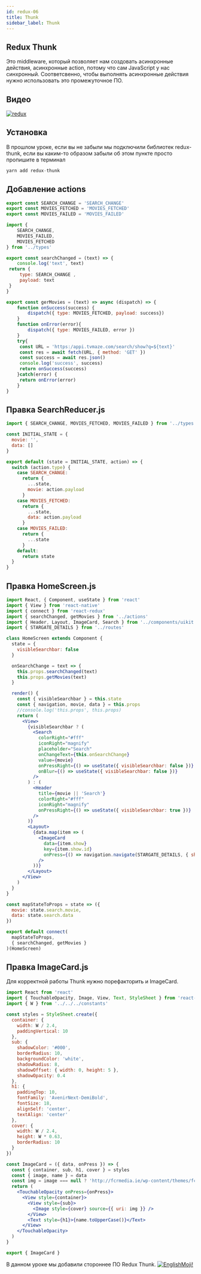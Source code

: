 ```yaml
---
id: redux-06
title: Thunk
sidebar_label: Thunk
---
```


## Redux Thunk

Это middleware, который позволяет нам создовать асинхронные действия, асинхронные action, потому что сам JavaScript у нас синхронный. Соответсвенно, чтобы выполнять асинхронные действия нужно использовать это промежуточное ПО. 

## Видео

[![redux](/img/redux/06.gif)](https://youtu.be/-eE3ySQIV80)

## Установка

В прошлом уроке, если вы не забыли мы подключили библиотек redux-thunk, если вы каким-то образом забыли об этом пункте просто пропишите в терминал

```jsx
yarn add redux-thunk
```

## Добавление actions

```jsx title="../src/types.js"
export const SEARCH_CHANGE = 'SEARCH_CHANGE'
export const MOVIES_FETCHED = 'MOVIES_FETCHED'
export const MOVIES_FAILED = 'MOVIES_FAILED'
```

```jsx title="../src/actions/index.js"
import {
    SEARCH_CHANGE,
    MOVIES_FAILED,
    MOVIES_FETCHED
} from '../types'

export const searchChanged = (text) => {
    console.log('text', text)
 return {
     type: SEARCH_CHANGE ,
     payload: text
 }
}

export const gerMovies = (text) => async (dispatch) => {
    function onSuccess(success) {
        dispatch({ type: MOVIES_FETCHED, payload: success})
    }
    function onError(error){
        dispatch({ type: MOVIES_FAILED, error })
    }
    try{
     const URL = 'https:/appi.tvmaze.com/search/show?q=${text}'
     const res = await fetch(URL, { method: 'GET' })
     const success = await res.json()
     console.log('success', success)
     return onSuccess(success)
    }catch(error) {
     return onError(error)   
    }
}
```
## Правка SearchReducer.js

```jsx title="../src/reducers/SeachReducers.js"
import { SEARCH_CHANGE, MOVIES_FETCHED, MOVIES_FAILED } from '../types'

const INITIAL_STATE = {
  movie: '',
  data: []
}

export default (state = INITIAL_STATE, action) => {
  switch (action.type) {
    case SEARCH_CHANGE:
      return {
        ...state,
        movie: action.payload
      }
    case MOVIES_FETCHED:
      return {
        ...state,
        data: action.payload
      }
    case MOVIES_FAILED:
      return {
        ...state
      }
    default:
      return state
  }
}
```

## Правка HomeScreen.js

```jsx title="../src/screen1/HomeScreen.js"
import React, { Component, useState } from 'react'
import { View } from 'react-native'
import { connect } from 'react-redux'
import { searchChanged, getMovies } from '../actions'
import { Header, Layout, ImageCard, Search } from '../components/uikit'
import { STARGATE_DETAILS } from '../routes'

class HomeScreen extends Component {
  state = {
    visibleSearchbar: false
  }

  onSearchChange = text => {
    this.props.searchChanged(text)
    this.props.getMovies(text)
  }

  render() {
    const { visibleSearchbar } = this.state
    const { navigation, movie, data } = this.props
    //console.log('this.props', this.props)
    return (
      <View>
        {visibleSearchbar ? (
          <Search
            colorRight="#fff"
            iconRight="magnify"
            placeholder="Search"
            onChangeText={this.onSearchChange}
            value={movie}
            onPressRight={() => useState({ visibleSearchbar: false })}
            onBlur={() => useState({ visibleSearchbar: false })}
          />
        ) : (
          <Header
            title={movie || 'Search'}
            colorRight="#fff"
            iconRight="magnify"
            onPressRight={() => useState({ visibleSearchbar: true })}
          />
        )}
        <Layout>
          {data.map(item => (
            <ImageCard
              data={item.show}
              key={item.show.id}
              onPress={() => navigation.navigate(STARGATE_DETAILS, { show: item.show })}
            />
          ))}
        </Layout>
      </View>
    )
  }
}

const mapStateToProps = state => ({
  movie: state.search.movie,
  data: state.search.data
})

export default connect(
  mapStateToProps,
  { searchChanged, getMovies }
)(HomeScreen)
```

## Правка ImageCard.js

Для корректной работы Thunk нужно порефакторить и ImageCard.

```jsx title="../src/components/ImageCard.js"
import React from 'react'
import { TouchableOpacity, Image, View, Text, StyleSheet } from 'react-native'
import { W } from '../../../constants'

const styles = StyleSheet.create({
  container: {
    width: W / 2.4,
    paddingVertical: 10
  },
  sub: {
    shadowColor: '#000',
    borderRadius: 10,
    backgroundColor: 'white',
    shadowRadius: 8,
    shadowOffset: { width: 0, height: 5 },
    shadowOpacity: 0.4
  },
  h1: {
    paddingTop: 10,
    fontFamily: 'AvenirNext-DemiBold',
    fontSize: 18,
    alignSelf: 'center',
    textAlign: 'center'
  },
  cover: {
    width: W / 2.4,
    height: W * 0.63,
    borderRadius: 10
  }
})

const ImageCard = ({ data, onPress }) => {
  const { container, sub, h1, cover } = styles
  const { image, name } = data
  const img = image === null ? 'http://fcrmedia.ie/wp-content/themes/fcr/assets/images/default.jpg' : image
  return (
    <TouchableOpacity onPress={onPress}>
      <View style={container}>
        <View style={sub}>
          <Image style={cover} source={{ uri: img }} />
        </View>
        <Text style={h1}>{name.toUpperCase()}</Text>
      </View>
    </TouchableOpacity>
  )
}

export { ImageCard }
```
В данном уроке мы добавили стороннее ПО Redux Thunk.
[![EnglishMoji!](/img/logo/NeuroCoder.png)](https://vk.com/neurocoder)